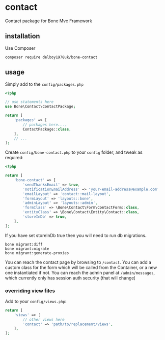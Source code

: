 # contact
Contact package for Bone Mvc Framework
## installation
Use Composer
```
composer require delboy1978uk/bone-contact
```
## usage
Simply add to the `config/packages.php`
```php
<?php

// use statements here
use Bone\Contact\ContactPackage;

return [
    'packages' => [
        // packages here...,
        ContactPackage::class,
    ],
    // ...
];
```
Create `config/bone-contact.php` to your `config` folder, and tweak as required:
```php
<?php

return [
    'bone-contact' => [
        'sendThanksEmail' => true,
        'notificationEmailAddress' => 'your-email-address@example.com',
        'emailLayout' => 'contact::mail-layout',
        'formLayout' => 'layouts::bone',
        'adminLayout' => 'layouts::admin',
        'formClass' => \Bone\Contact\Form\ContactForm::class,
        'entityClass' => \Bone\Contact\Entity\Contact::class,
        'storeInDb' => true,
    ],
];
```
If you have set storeInDb true then you will need to run db migrations.
```
bone migrant:diff
bone migrant:migrate
bone migrant:generate-proxies
```
You can reach the contact page by browsing to `/contact`. You can add a custom class for the form which will
be called from the Container, or a new one instantiated if not.
You can reach the admin panel at `/admin/messages`, which currently only has session auth security (that will change)
### overriding view files
Add to your `config/views.php`:
```php
return [
    'views' => [
        // other views here 
        'contact' => 'path/to/replacement/views',
    ],
];
```
